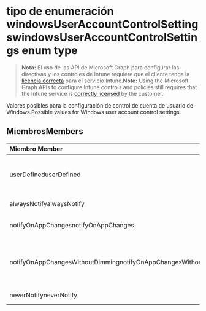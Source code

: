# <a name="windowsuseraccountcontrolsettings-enum-type"></a><span data-ttu-id="15614-101">tipo de enumeración windowsUserAccountControlSettings</span><span class="sxs-lookup"><span data-stu-id="15614-101">windowsUserAccountControlSettings enum type</span></span>

> <span data-ttu-id="15614-102">**Nota:** El uso de las API de Microsoft Graph para configurar las directivas y los controles de Intune requiere que el cliente tenga la [licencia correcta](https://go.microsoft.com/fwlink/?linkid=839381) para el servicio Intune.</span><span class="sxs-lookup"><span data-stu-id="15614-102">**Note:** Using the Microsoft Graph APIs to configure Intune controls and policies still requires that the Intune service is [correctly licensed](https://go.microsoft.com/fwlink/?linkid=839381) by the customer.</span></span>

<span data-ttu-id="15614-103">Valores posibles para la configuración de control de cuenta de usuario de Windows.</span><span class="sxs-lookup"><span data-stu-id="15614-103">Possible values for Windows user account control settings.</span></span>
## <a name="members"></a><span data-ttu-id="15614-104">Miembros</span><span class="sxs-lookup"><span data-stu-id="15614-104">Members</span></span>
|<span data-ttu-id="15614-105">Miembro	</span><span class="sxs-lookup"><span data-stu-id="15614-105">Member</span></span>|<span data-ttu-id="15614-106">Valor</span><span class="sxs-lookup"><span data-stu-id="15614-106">Value</span></span>|<span data-ttu-id="15614-107">Descripción</span><span class="sxs-lookup"><span data-stu-id="15614-107">Description</span></span>|
|:---|:---|:---|
|<span data-ttu-id="15614-108">userDefined</span><span class="sxs-lookup"><span data-stu-id="15614-108">userDefined</span></span>|<span data-ttu-id="15614-109">0</span><span class="sxs-lookup"><span data-stu-id="15614-109">0</span></span>|<span data-ttu-id="15614-110">Definido por el usuario, valor predeterminado, sin intención.</span><span class="sxs-lookup"><span data-stu-id="15614-110">User Defined, default value, no intent.</span></span>|
|<span data-ttu-id="15614-111">alwaysNotify</span><span class="sxs-lookup"><span data-stu-id="15614-111">alwaysNotify</span></span>|<span data-ttu-id="15614-112">1</span><span class="sxs-lookup"><span data-stu-id="15614-112">1</span></span>|<span data-ttu-id="15614-113">Notificarme siempre.</span><span class="sxs-lookup"><span data-stu-id="15614-113">Always notify.</span></span>|
|<span data-ttu-id="15614-114">notifyOnAppChanges</span><span class="sxs-lookup"><span data-stu-id="15614-114">notifyOnAppChanges</span></span>|<span data-ttu-id="15614-115">2</span><span class="sxs-lookup"><span data-stu-id="15614-115">2</span></span>|<span data-ttu-id="15614-116">Notificar en los cambios de la aplicación.</span><span class="sxs-lookup"><span data-stu-id="15614-116">Notify on app changes.</span></span>|
|<span data-ttu-id="15614-117">notifyOnAppChangesWithoutDimming</span><span class="sxs-lookup"><span data-stu-id="15614-117">notifyOnAppChangesWithoutDimming</span></span>|<span data-ttu-id="15614-118">3</span><span class="sxs-lookup"><span data-stu-id="15614-118">3</span></span>|<span data-ttu-id="15614-119">Notificar en los cambios de la aplicación sin atenuar el escritorio.</span><span class="sxs-lookup"><span data-stu-id="15614-119">Notify on app changes without dimming desktop.</span></span>|
|<span data-ttu-id="15614-120">neverNotify</span><span class="sxs-lookup"><span data-stu-id="15614-120">neverNotify</span></span>|<span data-ttu-id="15614-121">4</span><span class="sxs-lookup"><span data-stu-id="15614-121">4</span></span>|<span data-ttu-id="15614-122">No notificar nunca.</span><span class="sxs-lookup"><span data-stu-id="15614-122">Never notify.</span></span>|



